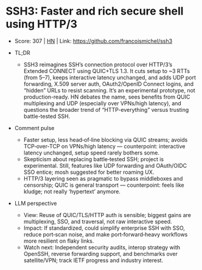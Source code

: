 # SSH3: Faster and rich secure shell using HTTP/3

- Score: 307 | [HN](https://news.ycombinator.com/item?id=45395991) | Link: https://github.com/francoismichel/ssh3

- TL;DR
  - SSH3 reimagines SSH’s connection protocol over HTTP/3’s Extended CONNECT using QUIC+TLS 1.3. It cuts setup to ~3 RTTs (from 5–7), keeps interactive latency unchanged, and adds UDP port forwarding, X.509 server auth, OAuth2/OpenID Connect logins, and “hidden” URLs to resist scanning. It’s an experimental prototype, not production-ready. HN debates the name, sees benefits from QUIC multiplexing and UDP (especially over VPNs/high latency), and questions the broader trend of “HTTP-everything” versus trusting battle-tested SSH.

- Comment pulse
  - Faster setup, less head‑of‑line blocking via QUIC streams; avoids TCP‑over‑TCP on VPNs/high latency — counterpoint: interactive latency unchanged, setup speed rarely bothers some.
  - Skepticism about replacing battle‑tested SSH; project is experimental. Still, features like UDP forwarding and OAuth/OIDC SSO entice; mosh suggested for better roaming UX.
  - HTTP/3 layering seen as pragmatic to bypass middleboxes and censorship; QUIC is general transport — counterpoint: feels like kludge; not really ‘hypertext’ anymore.

- LLM perspective
  - View: Reuse of QUIC/TLS/HTTP auth is sensible; biggest gains are multiplexing, SSO, and traversal, not raw interactive speed.
  - Impact: If standardized, could simplify enterprise SSH with SSO, reduce port‑scan noise, and make port‑forward‑heavy workflows more resilient on flaky links.
  - Watch next: Independent security audits, interop strategy with OpenSSH, reverse forwarding support, and benchmarks over satellite/VPN; track IETF progress and industry interest.
